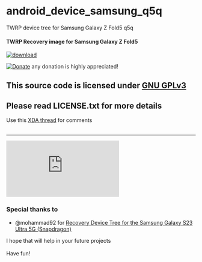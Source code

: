 # android_device_samsung_q5q
TWRP device tree for Samsung Galaxy Z Fold5 q5q

#### TWRP Recovery image for Samsung Galaxy Z Fold5
[![download](https://img.shields.io/github/downloads/serdeliuk/android_device_samsung_q5q/total)](https://github.com/serdeliuk/android_device_samsung_q5q/releases/download/1/twrp-3.7.0_12-0-q5q.img.tar.gz)

[![Donate](https://img.shields.io/badge/Donate-PayPal-green.svg)](https://paypal.me/serdeliuk) any donation is highly appreciated!

## This source code is licensed under [GNU GPLv3](https://www.gnu.org/licenses/gpl-3.0.html#preamble)
## Please read LICENSE.txt for more details


Use this [XDA thread](https://xdaforums.com/t/info-galaxy-z-fold5-twrp.4633209/) for comments
<br><br>

---
![TWRP](https://github.com/serdeliuk/android_device_samsung_q5q/blob/master/img/q5q.img)

### Special thanks to
- @mohammad92 for [Recovery Device Tree for the Samsung Galaxy S23 Ultra 5G (Snapdragon)](https://github.com/mohammad92/android_device_samsung_dm3q)

I hope that will help in your future projects<br><br>
Have fun!
